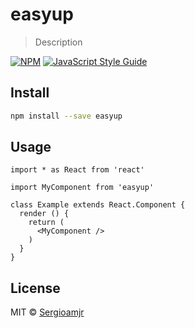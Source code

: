# easyup

> Description

[![NPM](https://img.shields.io/npm/v/easyup.svg)](https://www.npmjs.com/package/easyup) [![JavaScript Style Guide](https://img.shields.io/badge/code_style-standard-brightgreen.svg)](https://standardjs.com)

## Install

```bash
npm install --save easyup
```

## Usage

```tsx
import * as React from 'react'

import MyComponent from 'easyup'

class Example extends React.Component {
  render () {
    return (
      <MyComponent />
    )
  }
}
```

## License

MIT © [Sergioamjr](https://github.com/Sergioamjr)
